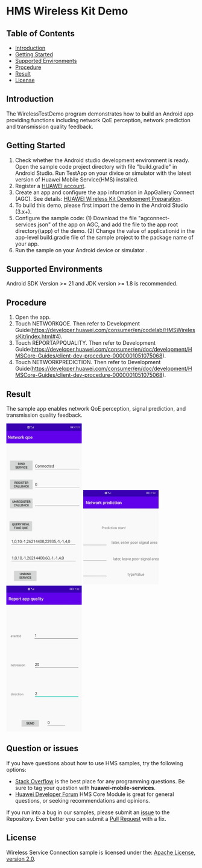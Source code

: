 # HMS Wireless Kit Demo
## Table of Contents

 * [Introduction](#introduction)
 * [Getting Started](#getting-started)
 * [Supported Environments](#supported-environments)
 * [Procedure](#procedure)
 * [Result](#result)
 * [License](#license)
 
## Introduction
The WirelessTestDemo program demonstrates how to build an Android app providing functions including network QoE perception, network prediction and transmission quality feedback.

## Getting Started

1. Check whether the Android studio development environment is ready. Open the sample code project directory with file "build.gradle" in Android Studio. Run TestApp on your divice or simulator with the latest version of Huawei Mobile Service(HMS) installed.
2. Register a [HUAWEI account](https://developer.huawei.com/consumer/en/).
3. Create an app and configure the app information in AppGallery Connect (AGC). 
See details: [HUAWEI Wireless Kit Development Preparation](https://developer.huawei.com/consumer/en/doc/development/HMSCore-Guides-V5/config-agc-0000001050749961-V5).
4. To build this demo, please first import the demo in the Android Studio (3.x+).
5. Configure the sample code:
     (1) Download the file "agconnect-services.json" of the app on AGC, and add the file to the app root directory(\app) of the demo. 
     (2) Change the value of applicationid in the app-level build.gradle file of the sample project to the package name of your app.
6. Run the sample on your Android device or simulator .

## Supported Environments
   Android SDK Version >= 21 and JDK version >= 1.8 is recommended.

## Procedure
1. Open the app.
2. Touch NETWORKQOE. Then refer to Development Guide(https://developer.huawei.com/consumer/en/codelab/HMSWirelessKit/index.html#4). 
3. Touch REPORTAPPQUALITY. Then refer to Development Guide(https://developer.huawei.com/consumer/en/doc/development/HMSCore-Guides/client-dev-procedure-0000001051075068). 
4. Touch NETWORKPREDICTION. Then refer to Development Guide(https://developer.huawei.com/consumer/en/doc/development/HMSCore-Guides/client-dev-procedure-0000001051075068). 

## Result
The sample app enables network QoE perception, signal prediction, and transmission quality feedback.

<img src="https://github.com/HMS-Core/hms-wireless-demo-android/blob/master/image/result_1.JPG" width="200"> <img src="https://github.com/HMS-Core/hms-wireless-demo-android/blob/master/image/result_2.JPG" width="200"> <img src="https://github.com/HMS-Core/hms-wireless-demo-android/blob/master/image/result_3.JPG" width="200">

## Question or issues
If you have questions about how to use HMS samples, try the following options:
- [Stack Overflow](https://stackoverflow.com/questions/tagged/huawei-mobile-services) is the best place for any programming questions. Be sure to tag your question with 
**huawei-mobile-services**.
- [Huawei Developer Forum](https://forums.developer.huawei.com/forumPortal/en/home?fid=0101187876626530001) HMS Core Module is great for general questions, or seeking recommendations and opinions.

If you run into a bug in our samples, please submit an [issue](https://github.com/HMS-Core/hms-wireless-demo-android/issues) to the Repository. Even better you can submit a [Pull Request](https://github.com/HMS-Core/hms-wireless-demo-android/pulls) with a fix.

## License
Wireless Service Connection sample is licensed under the: [Apache License, version 2.0](http://www.apache.org/licenses/LICENSE-2.0).
